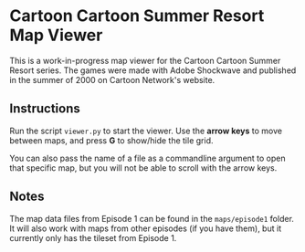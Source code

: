 # Cartoon Cartoon Summer Resort Map Viewer

This is a work-in-progress map viewer for the Cartoon Cartoon Summer Resort series. The games were made with Adobe Shockwave and published in the summer of 2000 on Cartoon Network's website.

## Instructions
Run the script <code>viewer.py</code> to start the viewer. Use the **arrow keys** to move between maps, and press **G** to show/hide the tile grid.

You can also pass the name of a file as a commandline argument to open that specific map, but you will not be able to scroll with the arrow keys.

## Notes
The map data files from Episode 1 can be found in the <code>maps/episode1</code> folder. It will also work with maps from other episodes (if you have them), but it currently only has the tileset from Episode 1.